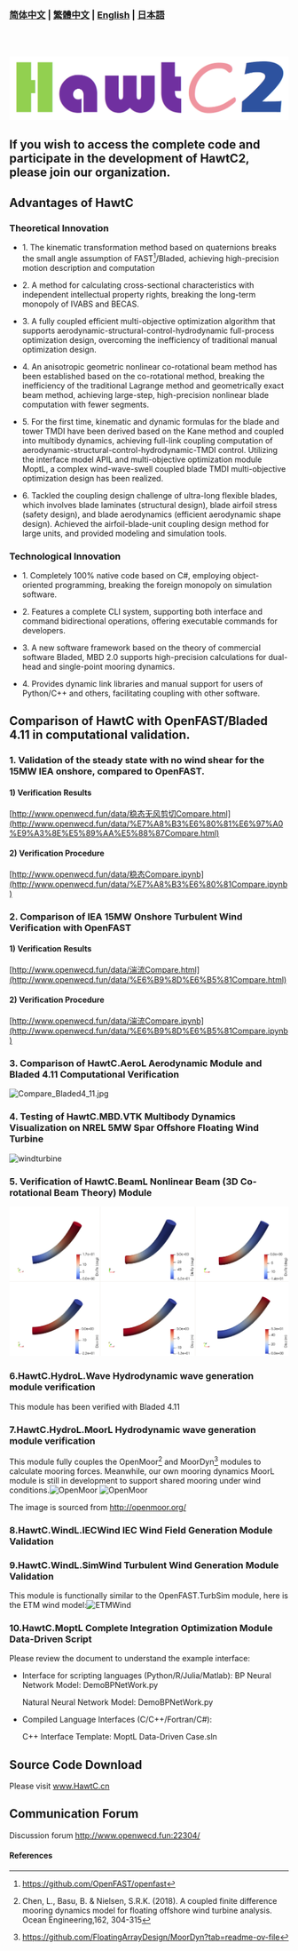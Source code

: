 ### [简体中文](./README.md) | [繁體中文](./README_CN.md) | [English](./README_EN.md) | [日本語](./README_JP.md)
</br>
</br>

![HawtC](./docs/image/TheoryManualandBarchMarkreport/图标.png)

##   If you wish to access the complete code and participate in the development of HawtC2, please join our organization.

## Advantages of HawtC

### Theoretical Innovation

*     
    1\. The kinematic transformation method based on quaternions breaks the small angle assumption of FAST[^1]/Bladed, achieving high-precision motion description and computation  
    
*     
    2\. A method for calculating cross-sectional characteristics with independent intellectual property rights, breaking the long-term monopoly of IVABS and BECAS.  
    
*     
    3\. A fully coupled efficient multi-objective optimization algorithm that supports aerodynamic-structural-control-hydrodynamic full-process optimization design, overcoming the inefficiency of traditional manual optimization design.  
    
*     
    4\. An anisotropic geometric nonlinear co-rotational beam method has been established based on the co-rotational method, breaking the inefficiency of the traditional Lagrange method and geometrically exact beam method, achieving large-step, high-precision nonlinear blade computation with fewer segments.  
    
*     
    5\. For the first time, kinematic and dynamic formulas for the blade and tower TMDI have been derived based on the Kane method and coupled into multibody dynamics, achieving full-link coupling computation of aerodynamic-structural-control-hydrodynamic-TMDI control. Utilizing the interface model APIL and multi-objective optimization module MoptL, a complex wind-wave-swell coupled blade TMDI multi-objective optimization design has been realized.  
    
*     
    6\. Tackled the coupling design challenge of ultra-long flexible blades, which involves blade laminates (structural design), blade airfoil stress (safety design), and blade aerodynamics (efficient aerodynamic shape design). Achieved the airfoil-blade-unit coupling design method for large units, and provided modeling and simulation tools.  
      
    

###   Technological Innovation  

*     
    1\. Completely 100% native code based on C#, employing object-oriented programming, breaking the foreign monopoly on simulation software.  
    
*     
    2\. Features a complete CLI system, supporting both interface and command bidirectional operations, offering executable commands for developers.  
    
*     
    3\. A new software framework based on the theory of commercial software Bladed, MBD 2.0 supports high-precision calculations for dual-head and single-point mooring dynamics.  
    
*     
    4\. Provides dynamic link libraries and manual support for users of Python/C++ and others, facilitating coupling with other software.  
    

##   Comparison of HawtC with OpenFAST/Bladed 4.11 in computational validation.

###   1\. Validation of the steady state with no wind shear for the 15MW IEA onshore, compared to OpenFAST.

####   1) Verification Results

[http://www.openwecd.fun/data/稳态无风剪切Compare.html](http://www.openwecd.fun/data/%E7%A8%B3%E6%80%81%E6%97%A0%E9%A3%8E%E5%89%AA%E5%88%87Compare.html)

####   2) Verification Procedure

[http://www.openwecd.fun/data/稳态Compare.ipynb](http://www.openwecd.fun/data/%E7%A8%B3%E6%80%81Compare.ipynb)

###   2\. Comparison of IEA 15MW Onshore Turbulent Wind Verification with OpenFAST

####   1) Verification Results

[http://www.openwecd.fun/data/湍流Compare.html](http://www.openwecd.fun/data/%E6%B9%8D%E6%B5%81Compare.html)

####   2) Verification Procedure

[http://www.openwecd.fun/data/湍流Compare.ipynb](http://www.openwecd.fun/data/%E6%B9%8D%E6%B5%81Compare.ipynb)

###   3\. Comparison of HawtC.AeroL Aerodynamic Module and Bladed 4.11 Computational Verification

![Compare_Bladed4_11.jpg](./docs/Compare_Bladed4_11.jpg)

###   4\. Testing of HawtC.MBD.VTK Multibody Dynamics Visualization on NREL 5MW Spar Offshore Floating Wind Turbine

![windturbine](./docs/image/TheoryManualandBarchMarkreport/12.webp)

###   5\. Verification of HawtC.BeamL Nonlinear Beam (3D Co-rotational Beam Theory) Module

![windturbine](./docs/image/TheoryManualandBarchMarkreport/BeamL.png)

###   6.HawtC.HydroL.Wave Hydrodynamic wave generation module verification

  
This module has been verified with Bladed 4.11

###   7.HawtC.HydroL.MoorL Hydrodynamic wave generation module verification

  
This module fully couples the OpenMoor[^2] and MoorDyn[^3] modules to calculate mooring forces. Meanwhile, our own mooring dynamics MoorL module is still in development to support shared mooring under wind conditions.![OpenMoor](./docs/image/TheoryManualandBarchMarkreport/Case1-25.gif) ![OpenMoor](./docs/image/TheoryManualandBarchMarkreport/Case3-5.gif)

  
The image is sourced from http://openmoor.org/

###   8.HawtC.WindL.IECWind IEC Wind Field Generation Module Validation

###   9.HawtC.WindL.SimWind Turbulent Wind Generation Module Validation

  
This module is functionally similar to the OpenFAST.TurbSim module, here is the ETM wind model:![ETMWind](./docs/image/TheoryManualandBarchMarkreport/wind.webp)

###  10.HawtC.MoptL Complete Integration Optimization Module Data-Driven Script

  
Please review the document to understand the example interface:

*     
    Interface for scripting languages (Python/R/Julia/Matlab): BP Neural Network Model: DemoBPNetWork.py
    
      
    Natural Neural Network Model: DemoBPNetWork.py
    
*     
    Compiled Language Interfaces (C/C++/Fortran/C#):
    
      
    C++ Interface Template: MoptL Data-Driven Case.sln
    

##  Source Code Download

  
Please visit www.HawtC.cn

##  Communication Forum

  
Discussion forum http://www.openwecd.fun:22304/

####   References
[^1]:https://github.com/OpenFAST/openfast
[^2]:Chen, L., Basu, B. & Nielsen, S.R.K. (2018). A coupled finite difference mooring dynamics model for floating offshore wind turbine analysis. Ocean Engineering,162, 304-315
[^3]:https://github.com/FloatingArrayDesign/MoorDyn?tab=readme-ov-file
